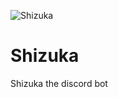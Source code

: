![Shizuka](https://github.com/TheDarkVoid/Shizuka/raw/master/res/Shizuka.ico "Shizuka")
# Shizuka
Shizuka the discord bot
